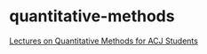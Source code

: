 # quantitative-methods
[Lectures on Quantitative Methods for ACJ Students](../blob/master/acjlectures.org)
